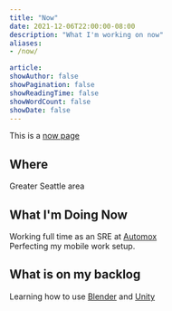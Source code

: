 ```yaml
---
title: "Now"
date: 2021-12-06T22:00:00-08:00
description: "What I'm working on now"
aliases:
- /now/

article:
showAuthor: false
showPagination: false
showReadingTime: false
showWordCount: false
showDate: false
---
```

This is a [now page](https://nownownow.com/about)

## Where

Greater Seattle area

## What I'm Doing Now

Working full time as an SRE at [Automox](https://automox.com)  
Perfecting my mobile work setup.

## What is on my backlog

Learning how to use [Blender](https://www.blender.org/) and [Unity](https://unity.com/)

<!-- ## What I'm considering doing -->